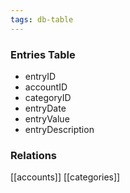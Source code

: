 ```yaml
---
tags: db-table
---
```

### Entries Table
- entryID
- accountID
- categoryID
- entryDate
- entryValue
- entryDescription

### Relations
[[accounts]]
[[categories]]